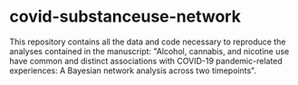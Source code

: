 # covid-substanceuse-network

This repository contains all the data and code necessary to reproduce the analyses contained in the manuscript: "Alcohol, cannabis, and nicotine use have common and distinct associations with COVID-19 pandemic-related experiences: A Bayesian network analysis across two timepoints".
